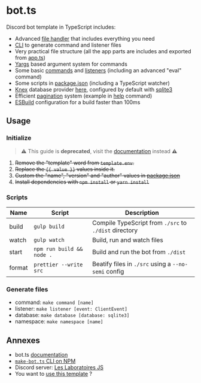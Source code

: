 # bot.ts

Discord bot template in TypeScript includes:

- Advanced [file handler](./src/app/handler.ts) that includes everything you need
- [CLI](https://www.npmjs.com/package/make-bot.ts) to generate command and listener files
- Very practical file structure (all the app parts are includes and exported from [app.ts](./src/app.ts))
- [Yargs](http://yargs.js.org/) based argument system for commands
- Some basic [commands](./src/commands) and [listeners](./src/listeners) (including an advanced "eval" command)
- Some scripts in [package.json](./package.json) (including a TypeScript watcher)
- [Knex](http://knexjs.org/) database provider [here](./src/app/database.ts), configured by default with [sqlite3](https://www.npmjs.com/package/sqlite3)
- Efficient [pagination](./src/app/pagination.ts) system (example in [help](./src/commands/help.ts#L108) command)
- [ESBuild](https://esbuild.github.io) configuration for a build faster than 100ms

## Usage

### Initialize

> **⚠** This guide is **deprecated**, visit the [documentation](https://ghom.gitbook.io/bot-ts/) instead **⚠**

1. ~~Remove the "template" word from `template.env`.~~
2. ~~Replace the `{{ value }}` values inside it.~~
3. ~~Custom the "name", "version" and "author" values in [package.json](./package.json)~~
4. ~~Install dependencies with `npm install` or `yarn install`~~

### Scripts

| Name   | Script                    | Description                                           |
| ------ | ------------------------- | ----------------------------------------------------- |
| build  | `gulp build`              | Compile TypeScript from `./src` to `./dist` directory |
| watch  | `gulp watch`              | Build, run and watch files                            |
| start  | `npm run build && node .` | Build and run the bot from `./dist`                   |
| format | `prettier --write src`    | Beatify files in `./src` using a `--no-semi` config   |

### Generate files

- command: `make command [name]`
- listener: `make listener [event: ClientEvent]`
- database: `make database [database: sqlite3]`
- namespace: `make namespace [name]`

## Annexes

- bot.ts [documentation](https://ghom.gitbook.io/bot-ts/)
- [`make-bot.ts` CLI on NPM](https://www.npmjs.com/package/make-bot.ts)
- Discord server: [Les Laboratoires JS](https://discord.gg/3vC2XWK)
- You want to [use this template](https://github.com/CamilleAbella/bot.ts/generate) ?
